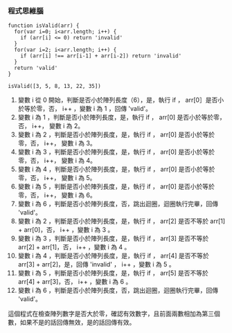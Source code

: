 
### 程式思維腦
```
function isValid(arr) {
  for(var i=0; i<arr.length; i++) {
    if (arr[i] <= 0) return 'invalid'
  }
  for(var i=2; i<arr.length; i++) {
    if (arr[i] !== arr[i-1] + arr[i-2]) return 'invalid'
  }
  return 'valid'
}

isValid([3, 5, 8, 13, 22, 35])
```

1. 變數 i 從 0 開始，判斷是否小於陣列長度（6），是，執行 if ， arr[0］是否小於等於零，否， i++ ，變數 i 為 1 ，回傳 'valid'。
2. 變數 i 為 1 ，判斷是否小於陣列長度，是，執行 if ， arr[0] 是否小於等於零，否， i++， 變數 i 為 2。
3. 變數 i 為 2 ，判斷是否小於陣列長度，是，執行 if ， arr[0] 是否小於等於零，否， i++， 變數 i 為 3。
4. 變數 i 為 3 ，判斷是否小於陣列長度，是，執行 if ， arr[0] 是否小於等於零，否， i++， 變數 i 為 4。
5. 變數 i 為 4 ，判斷是否小於陣列長度，是，執行 if ， arr[0] 是否小於等於零，否， i++， 變數 i 為 5。
6. 變數 i 為 5 ，判斷是否小於陣列長度，是，執行 if ， arr[0] 是否小於等於零，否， i++， 變數 i 為 6。
7. 變數 i 為 6 ，判斷是否小於陣列長度，否，跳出迴圈，迴圈執行完畢，回傳 'valid'。
8. 變數 i 為 2 ，判斷是否小於陣列長度，是，執行 if ， arr[2] 是否不等於 arr[1] + arr[0]，否， i++ ，變數 i 為 3 。
8. 變數 i 為 3 ，判斷是否小於陣列長度，是，執行 if ， arr[3] 是否不等於 arr[2] + arr[1]，否， i++ ，變數 i 為 4 。
8. 變數 i 為 4 ，判斷是否小於陣列長度，是，執行 if ， arr[4] 是否不等於 arr[3] + arr[2]，是，回傳 'invalid' ， i++ ，變數 i 為 5 。
8. 變數 i 為 5 ，判斷是否小於陣列長度，是，執行 if ， arr[5] 是否不等於 arr[4] + arr[3]，否， i++ ，變數 i 為 6 。
8. 變數 i 為 6 ，判斷是否小於陣列長度，否，跳出迴圈，迴圈執行完畢，回傳 'valid'。

這個程式在檢查陣列數字是否大於零，確認有效數字，且前面兩數相加為第三個數，如果不是的話回傳無效，是的話回傳有效。
